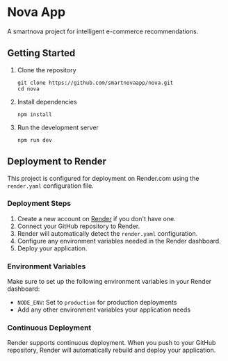 # Nova App

A smartnova project for intelligent e-commerce recommendations.

## Getting Started

1. Clone the repository
   ```
   git clone https://github.com/smartnovaapp/nova.git
   cd nova
   ```

2. Install dependencies
   ```
   npm install
   ```

3. Run the development server
   ```
   npm run dev
   ```

## Deployment to Render

This project is configured for deployment on Render.com using the `render.yaml` configuration file.

### Deployment Steps

1. Create a new account on [Render](https://render.com) if you don't have one.
2. Connect your GitHub repository to Render.
3. Render will automatically detect the `render.yaml` configuration.
4. Configure any environment variables needed in the Render dashboard.
5. Deploy your application.

### Environment Variables

Make sure to set up the following environment variables in your Render dashboard:

- `NODE_ENV`: Set to `production` for production deployments
- Add any other environment variables your application needs

### Continuous Deployment

Render supports continuous deployment. When you push to your GitHub repository, Render will automatically rebuild and deploy your application. 
